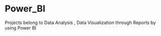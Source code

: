 # Power_BI
Projects belong to Data Analysis , Data Visualization through Reports by using Power BI 
